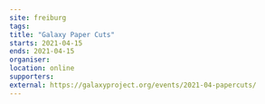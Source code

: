 ```yaml
---
site: freiburg
tags:
title: "Galaxy Paper Cuts"
starts: 2021-04-15
ends: 2021-04-15
organiser:
location: online
supporters: 
external: https://galaxyproject.org/events/2021-04-papercuts/
---
```

